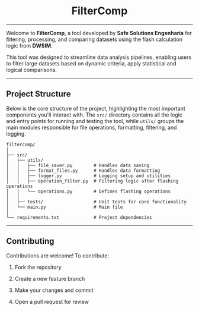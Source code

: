 <h1 align="center">
  <b>FilterComp</b>
  <br>
</h1>

---

Welcome to **FilterComp**, a tool developed by **Safe Solutions Engenharia** for filtering, processing, and comparing datasets using the flash calculation logic from **DWSIM**.

This tool was designed to streamline data analysis pipelines, enabling users to filter large datasets based on dynamic criteria, apply statistical and logical comparisons.

---

## Project Structure

Below is the core structure of the project, highlighting the most important components you'll interact with. The `src/` directory contains all the logic and entry points for running and testing the tool, while `utils/` groups the main modules responsible for file operations, formatting, filtering, and logging.

```text
filtercomp/
│
├── src/
│   ├── utils/
│   │   ├── file_saver.py        # Handles data saving
│   │   ├── format_files.py      # Handles data formatting
│   │   ├── logger.py            # Logging setup and utilities
│   │   ├── operation_filter.py  # Filtering logic after flashing operations
│   │   └── operations.py        # Defines flashing operations
│   │
│   ├── tests/                   # Unit tests for core functionality
│   └── main.py                  # Main file
│
└── requirements.txt             # Project dependencies
```

---

## Contributing

Contributions are welcome! To contribute:

1. Fork the repository

2. Create a new feature branch

3. Make your changes and commit

4. Open a pull request for review